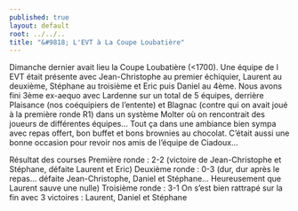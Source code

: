 ```yaml
---
published: true
layout: default
root: ../../..
title: "&#9818; L'EVT à La Coupe Loubatière"
---
```





Dimanche dernier avait lieu la Coupe Loubatière (<1700). Une équipe de l EVT était présente avec Jean-Christophe au premier échiquier, Laurent au deuxième, Stéphane au troisième et Eric puis Daniel au 4ème.
Nous avons fini 3ème ex-aequo avec Lardenne sur un total de 5 équipes, derrière Plaisance (nos coéquipiers de l’entente) et Blagnac (contre qui on avait joué à la première ronde R1) dans un système Molter où on rencontrait des joueurs de différentes équipes… 
Tout ça dans une ambiance bien sympa avec repas offert, bon buffet et bons brownies au chocolat. 
C’était aussi une bonne occasion pour revoir nos amis de l’équipe de Ciadoux…

Résultat des courses
Première ronde : 2-2 (victoire de Jean-Christophe et Stéphane, défaite Laurent et Eric)
Deuxième ronde : 0-3 (dur, dur après le repas…  défaite Jean-Christophe, Daniel et Stéphane… Heureusement que Laurent sauve une nulle)
Troisième ronde : 3-1 On s’est bien rattrapé sur la fin avec 3 victoires : Laurent, Daniel et Stéphane
